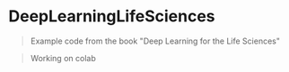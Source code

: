# DeepLearningLifeSciences
> Example code from the book "Deep Learning for the Life Sciences"

> Working on colab
